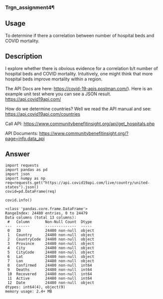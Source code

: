 ### Trgn_assignment4¶

## Usage
To determine if there a correlation between number of hospital beds and COVID mortality.

## Description
I explore whether there is obvious evidence for a correlation b/t number of hospital beds and COVID mortality. Intuitively, one might think that more hospital beds improve mortality within a region.

The API Docs are here: https://covid-19-apis.postman.com/). Here is an example unit test where you can see a JSON result. https://api.covid19api.com/

How do we determine countries? Well we read the API manual and see: https://api.covid19api.com/countries

Call API: https://www.communitybenefitinsight.org/api/get_hospitals.php

API Documents: https://www.communitybenefitinsight.org/?page=info.data_api

## Answer

```
import requests 
import pandas as pd
import json
import numpy as np
req=requests.get("https://api.covid19api.com/live/country/united-states").json()
covid=pd.DataFrame(req)
```

```
covid.info()
```
```
<class 'pandas.core.frame.DataFrame'>
RangeIndex: 24480 entries, 0 to 24479
Data columns (total 13 columns):
 #   Column       Non-Null Count  Dtype 
---  ------       --------------  ----- 
 0   ID           24480 non-null  object
 1   Country      24480 non-null  object
 2   CountryCode  24480 non-null  object
 3   Province     24480 non-null  object
 4   City         24480 non-null  object
 5   CityCode     24480 non-null  object
 6   Lat          24480 non-null  object
 7   Lon          24480 non-null  object
 8   Confirmed    24480 non-null  int64 
 9   Deaths       24480 non-null  int64 
 10  Recovered    24480 non-null  int64 
 11  Active       24480 non-null  int64 
 12  Date         24480 non-null  object
dtypes: int64(4), object(9)
memory usage: 2.4+ MB
```